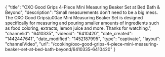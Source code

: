 {
    "title": "OXO Good Grips 4-Piece Mini Measuring Beaker Set at Bed Bath & Beyond",
    "description": "Small measurements don't need to be a big mess. The OXO Good Grips\u00ae Mini Measuring Beaker Set is designed specifically for measuring and pouring smaller amounts of ingredients such as food coloring, extracts, lemon juice and more. Thanks for watching.",
    "channelid": "6410335",
    "videoid": "6410420",
    "date_created": "1442447641",
    "date_modified": "1452187995",
    "type": "captivate",
    "layout": "channelVideo",
    "url": "\/cooking\/oxo-good-grips-4-piece-mini-measuring-beaker-set-at-bed-bath-beyond\/6410335-6410420"
}